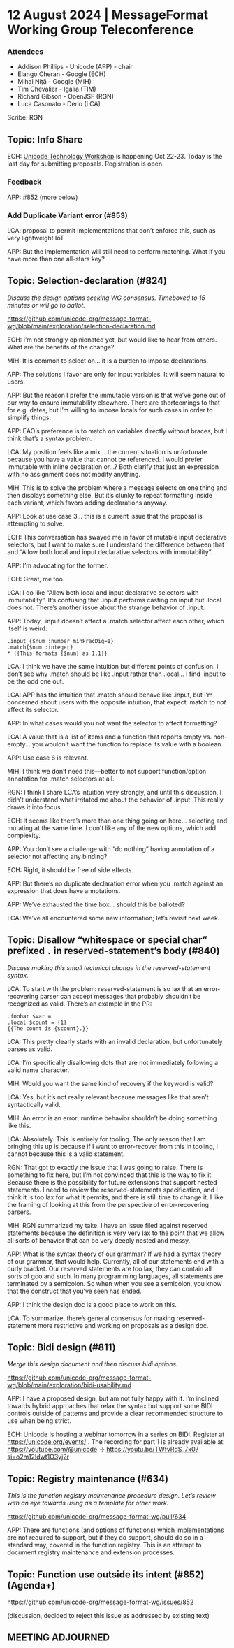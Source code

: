 # 12 August 2024 | MessageFormat Working Group Teleconference

### Attendees
- Addison Phillips - Unicode (APP) - chair
- Elango Cheran - Google (ECH)
- Mihai Niță - Google (MIH)
- Tim Chevalier - Igalia (TIM)
- Richard Gibson - OpenJSF (RGN)
- Luca Casonato - Deno (LCA)

Scribe: RGN

## Topic: Info Share

ECH: [Unicode Technology Workshop](https://www.unicode.org/events/utw/) is happening Oct 22-23. Today is the last day for submitting proposals. Registration is open.

### Feedback

APP: #852 (more below)

### Add Duplicate Variant error (#853)

LCA: proposal to permit implementations that don’t enforce this, such as very lightweight IoT

APP: But the implementation will still need to perform matching. What if you have more than one all-stars key?

## Topic: Selection-declaration (#824)
_Discuss the design options seeking WG consensus. Timeboxed to 15 minutes or will go to ballot._

https://github.com/unicode-org/message-format-wg/blob/main/exploration/selection-declaration.md 

ECH: I’m not strongly opinionated yet, but would like to hear from others. What are the benefits of the change?

MIH: It is common to select on… it is a burden to impose declarations.

APP: The solutions I favor are only for input variables. It will seem natural to users.

APP: But the reason I prefer the immutable version is that we’ve gone out of our way to ensure immutability elsewhere. There are shortcomings to that for e.g. dates, but I’m willing to impose locals for such cases in order to simplify things.

APP: EAO’s preference is to match on variables directly without braces, but I think that’s a syntax problem.

LCA: My position feels like a mix… the current situation is unfortunate because you have a value that cannot be referenced. I would prefer immutable with inline declaration or…? Both clarify that just an expression with no assignment does not modify anything.

MIH: This is to solve the problem where a message selects on one thing and then displays something else. But it’s clunky to repeat formatting inside each variant, which favors adding declarations anyway.

APP: Look at use case 3… this is a current issue that the proposal is attempting to solve.

ECH: This conversation has swayed me in favor of mutable input declarative selectors, but I want to make sure I understand the difference between that and “Allow both local and input declarative selectors with immutability”.

APP: I’m advocating for the former.

ECH: Great, me too.

<general confusion regarding Duplicate Declaration errors>

LCA: I do like “Allow both local and input declarative selectors with immutability”. It’s confusing that .input performs casting on input but .local does not. There’s another issue about the strange behavior of .input.

APP: Today, .input doesn’t affect a .match selector affect each other, which itself is weird:
```
.input {$num :number minFracDig=1}
.match{$num :integer}
* {{This formats {$num} as 1.1}}
```

LCA: I think we have the same intuition but different points of confusion. I don’t see why .match should be like .input rather than .local… I find .input to be the odd one out.

LCA: APP has the intuition that .match should behave like .input, but I’m concerned about users with the opposite intuition, that expect .match to *not* affect its selector.

APP: In what cases would you not want the selector to affect formatting?

LCA: A value that is a list of items and a function that reports empty vs. non-empty… you wouldn’t want the function to replace its value with a boolean.

APP: Use case 6 is relevant.

MIH: I think we don’t need this—better to not support function/option annotation for .match selectors at all.

RGN: I think I share LCA’s intuition very strongly, and until this discussion, I didn’t understand what irritated me about the behavior of .input. This really draws it into focus.

ECH: It seems like there’s more than one thing going on here… selecting and mutating at the same time. I don’t like any of the new options, which add complexity.

APP: You don’t see a challenge with “do nothing” having annotation of a selector not affecting any binding?

ECH: Right, it should be free of side effects.

APP: But there’s no duplicate declaration error when you .match against an expression that does have annotations.

APP: We’ve exhausted the time box… should this be balloted?

LCA: We’ve all encountered some new information; let’s revisit next week.

## Topic: Disallow “whitespace or special char” prefixed `.` in reserved-statement’s body (#840)

_Discuss making this small technical change in the reserved-statement syntax._

LCA: To start with the problem: reserved-statement is so lax that an error-recovering parser can accept messages that probably shouldn’t be recognized as valid. There’s an example in the PR:
```
.foobar $var =
.local $count = {1}
{{The count is {$count}.}}
```

LCA: This pretty clearly starts with an invalid declaration, but unfortunately parses as valid.

LCA: I’m specifically disallowing dots that are not immediately following a valid name character.

MIH: Would you want the same kind of recovery if the keyword is valid?

LCA: Yes, but it’s not really relevant because messages like that aren’t syntactically valid.

MIH: An error is an error; runtime behavior shouldn’t be doing something like this.

LCA: Absolutely. This is entirely for tooling. The only reason that I am bringing this up is because if I want to error-recover from this in tooling, I cannot because this is a valid statement.

RGN: That got to exactly the issue that I was going to raise. There is something to fix here, but I’m not convinced that this is the way to fix it. Because there is the possibility for future extensions that support nested statements. I need to review the reserved-statements specification, and I think it is too lax for what it permits, and there is still time to change it. I like the framing of looking at this from the perspective of error-recovering parsers.

MIH: RGN summarized my take. I have an issue filed against reserved statements because the definition is very very lax to the point that we allow all sorts of behavior that can be very deeply nested and messy.

APP: What is the syntax theory of our grammar? If we had a syntax theory of our grammar, that would help. Currently, all of our statements end with a curly bracket. Our reserved statements are too lax, they can contain all sorts of goo and such. In many programming languages, all statements are terminated by a semicolon. So when when you see a semicolon, you know that the construct that you’ve seen has ended.

APP: I think the design doc is a good place to work on this.

LCA: To summarize, there’s general consensus for making reserved-statement more restrictive and working on proposals as a design doc.

## Topic: Bidi design (#811)

_Merge this design document and then discuss bidi options._

https://github.com/unicode-org/message-format-wg/blob/main/exploration/bidi-usability.md

APP: I have a proposed design, but am not fully happy with it. I’m inclined towards hybrid approaches that relax the syntax but support some BIDI controls outside of patterns and provide a clear recommended structure to use when being strict.

ECH: Unicode is hosting a webinar tomorrow in a series on BIDI. Register at https://unicode.org/events/ . The recording for part 1 is already available at:  https://youtube.com/@unicode -> https://youtu.be/TWfvRdS_7x0?si=o2m12Idwt1O3yj2r 

## Topic: Registry maintenance (#634)

_This is the function registry maintenance procedure design. Let’s review with an eye towards using as a template for other work._

https://github.com/unicode-org/message-format-wg/pull/634

APP: There are functions (and options of functions) which implementations are not required to support, but if they do support, should do so in a standard way, covered in the function registry. This is an attempt to document registry maintenance and extension processes.

## Topic: Function use outside its intent (#852) (Agenda+)

https://github.com/unicode-org/message-format-wg/issues/852

(discussion, decided to reject this issue as addressed by existing text)

## MEETING ADJOURNED



